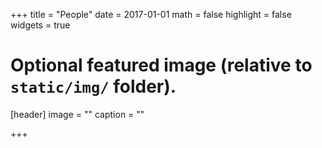 +++
title = "People"
date = 2017-01-01
math = false
highlight = false
widgets = true

# Optional featured image (relative to `static/img/` folder).
[header]
image = ""
caption = ""

+++
